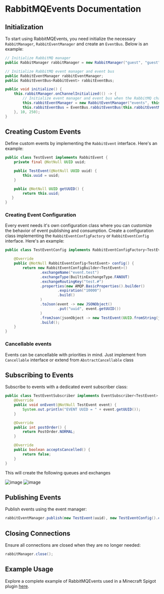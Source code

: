 # RabbitMQEvents Documentation

## Initialization

To start using RabbitMQEvents, you need initialize the necessary `RabbitManager`, `RabbitEventManager` and create an `EventBus`. Below is an example:

```java
// Initialize RabbitMQ manager
public RabbitManager rabbitManager = new RabbitManager("guest", "guest", "127.0.0.1", 5672);

// Initialize RabbitMQ event manager and event bus
public RabbitEventManager rabbitEventManager;
public RabbitEventBus<RabbitEvent> rabbitEventBus;

public void initialize() {
    this.rabbitManager.onChannelInitialized(() -> {
        // Initialize event manager and event bus when the RabbitMQ channel is ready
        this.rabbitEventManager = new RabbitEventManager("events", this.rabbitManager.getChannel());
        this.rabbitEventBus = EventBus.rabbitEventBus(this.rabbitEventManager, RabbitEvent.class);
    }, 10, 250);
}
```

## Creating Custom Events

Define custom events by implementing the `RabbitEvent` interface. Here's an example:

```java
public class TestEvent implements RabbitEvent {
    private final @NotNull UUID uuid;

    public TestEvent(@NotNull UUID uuid) {
        this.uuid = uuid;
    }

    public @NotNull UUID getUUID() {
        return this.uuid;
   }
}
```
### Creating Event Configuration

Every event needs it's own configuration class where you can customize the behavior of event publishing and consumption.
Create a configuration class implementing the `RabbitEventConfigFactory` or `RabbitEventConfig` interface. Here's an example:

```java
public class TestEventConfig implements RabbitEventConfigFactory<TestEvent> {

    @Override
    public @NotNull RabbitEventConfig<TestEvent> config() {
        return new RabbitEventConfigBuilder<TestEvent>()
                .exchangeName("event.test")
                .exchangeType(BuiltinExchangeType.FANOUT)
                .exchangeRoutingKey("test.#")
                .properties(new AMQP.BasicProperties().builder()
                        .expiration("10000")
                        .build()
                )
                .toJson(event -> new JSONObject()
                        .put("uuid", event.getUUID())
                )
                .fromJson(jsonObject -> new TestEvent(UUID.fromString(jsonObject.getString("uuid"))))
                .build();
    }
}
```

### Cancellable events

Events can be cancellable with priorities in mind.
Just implement from `Cancellable` interface or extend from `AbstractCancellable` class

## Subscribing to Events

Subscribe to events with a dedicated event subscriber class:

```java
public class TestEventSubscriber implements EventSubscriber<TestEvent> {
    @Override
    public void onEvent(@NotNull TestEvent event) {
        System.out.println("EVENT UUID = " + event.getUUID());
    }

    @Override
    public int postOrder() {
        return PostOrder.NORMAL;
    }

    @Override
    public boolean acceptsCancelled() {
        return false;
    }
}
```

This will create the following queues and exchanges

![image](https://github.com/ThomasWega/RabbitMQEvents/assets/82312488/f8d838f4-494d-4292-a523-ff41d5871d91)
![image](https://github.com/ThomasWega/RabbitMQEvents/assets/82312488/11044bef-54af-4a4b-bcda-f34290280495)


## Publishing Events

Publish events using the event manager:

```java
rabbitEventManager.publish(new TestEvent(uuid), new TestEventConfig().config());
```

## Closing Connections

Ensure all connections are closed when they are no longer needed:

```java
rabbitManager.close();
```

## Example Usage

Explore a complete example of RabbitMQEvents used in a Minecraft Spigot plugin [here](https://github.com/ThomasWega/RabbitMQEvents-Example).
